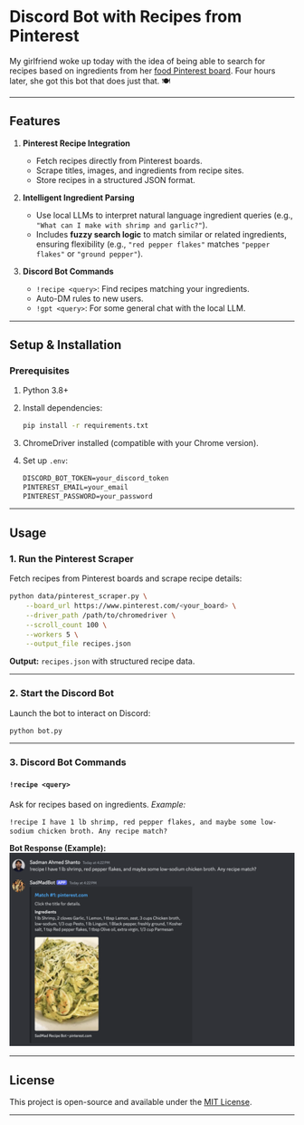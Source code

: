 # Discord Bot with Recipes from Pinterest

My girlfriend woke up today with the idea of being able to search for recipes based on ingredients from her [food Pinterest board](https://www.pinterest.com/madihowa/foods/). Four hours later, she got this bot that does just that. 🍽️

---

## Features

1. **Pinterest Recipe Integration**

   - Fetch recipes directly from Pinterest boards.
   - Scrape titles, images, and ingredients from recipe sites.
   - Store recipes in a structured JSON format.

2. **Intelligent Ingredient Parsing**

   - Use local LLMs to interpret natural language ingredient queries (e.g., `"What can I make with shrimp and garlic?"`).
   - Includes **fuzzy search logic** to match similar or related ingredients, ensuring flexibility (e.g., `"red pepper flakes"` matches `"pepper flakes"` or `"ground pepper"`).

3. **Discord Bot Commands**

   - `!recipe <query>`: Find recipes matching your ingredients.
   - Auto-DM rules to new users.
   - `!gpt <query>`: For some general chat with the local LLM.

---

## Setup & Installation

### Prerequisites

1. Python 3.8+
2. Install dependencies:

   ```bash
   pip install -r requirements.txt
   ```

3. ChromeDriver installed (compatible with your Chrome version).

4. Set up `.env`:
   ```plaintext
   DISCORD_BOT_TOKEN=your_discord_token
   PINTEREST_EMAIL=your_email
   PINTEREST_PASSWORD=your_password
   ```

---

## Usage

### **1. Run the Pinterest Scraper**

Fetch recipes from Pinterest boards and scrape recipe details:

```bash
python data/pinterest_scraper.py \
    --board_url https://www.pinterest.com/<your_board> \
    --driver_path /path/to/chromedriver \
    --scroll_count 100 \
    --workers 5 \
    --output_file recipes.json
```

**Output:** `recipes.json` with structured recipe data.

---

### **2. Start the Discord Bot**

Launch the bot to interact on Discord:

```bash
python bot.py
```

---

### **3. Discord Bot Commands**

#### `!recipe <query>`

Ask for recipes based on ingredients.
_Example:_

```
!recipe I have 1 lb shrimp, red pepper flakes, and maybe some low-sodium chicken broth. Any recipe match?
```

**Bot Response (Example):**
![Recipe Bot Response](images/test.png)

---

## License

This project is open-source and available under the [MIT License](LICENSE).

---
